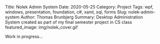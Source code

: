 Title: Nolek Admin System
Date: 2020-05-25
Category: Project
Tags: wpf, windows, presentation, foundation, c#, xaml, sql, forms
Slug: nolek-admin-system
Author: Thomas Brunbjerg
Summary: Desktop Administration System created as part of my final semester project in CS class
featured_image: img/nolek_cover.gif

Work in progress...